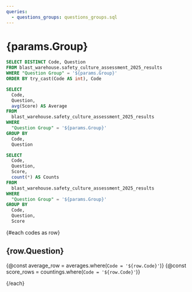 ```yaml
---
queries:
  - questions_groups: questions_groups.sql
---
```


# {params.Group}

```sql codes
SELECT DISTINCT Code, Question
FROM blast_warehouse.safety_culture_assessment_2025_results
WHERE "Question Group" = '${params.Group}'
ORDER BY try_cast(Code AS int), Code
```

```sql averages
SELECT
  Code,
  Question,
  avg(Score) AS Average
FROM
  blast_warehouse.safety_culture_assessment_2025_results
WHERE
  "Question Group" = '${params.Group}'
GROUP BY
  Code,
  Question
```

```sql countings
SELECT
  Code,
  Question,
  Score,
  count(*) AS Counts
FROM
  blast_warehouse.safety_culture_assessment_2025_results
WHERE
  "Question Group" = '${params.Group}'
GROUP BY
  Code,
  Question,
  Score
```

{#each codes as row}

## {row.Question}

{@const average_row = averages.where(`Code = '${row.Code}'`)}
{@const score_rows = countings.where(`Code = '${row.Code}'`)}

<BigValue
  data={average_row}
  value="Average"
/>

<BarChart
  data={score_rows}
  x="Score"
  y="Counts"
  series="Code"
/>

{/each}
